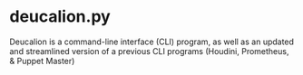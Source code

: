 # deucalion.py
Deucalion is a command-line interface (CLI) program, as well as an updated and streamlined version of a previous CLI programs (Houdini, Prometheus, & Puppet Master)
